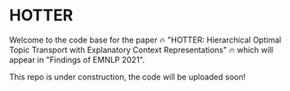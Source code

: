 # HOTTER

Welcome to the code base for the paper :fire: "HOTTER: Hierarchical Optimal Topic Transport with Explanatory Context Representations" :fire: which will appear in "Findings of EMNLP 2021".

This repo is under construction, the code will be uploaded soon!

